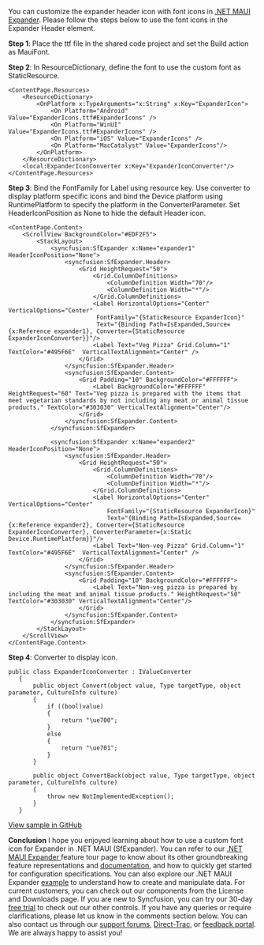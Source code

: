 You can customize the expander header icon with font icons in  [.NET MAUI Expander](https://www.syncfusion.com/maui-controls/maui-expander). Please follow the steps below to use the font icons in the Expander Header element.

**Step 1**: Place the ttf file in the shared code project and set the Build action as MauiFont.

**Step 2**: In ResourceDictionary, define the font to use the custom font as StaticResource.

```
<ContentPage.Resources>
    <ResourceDictionary>
        <OnPlatform x:TypeArguments="x:String" x:Key="ExpanderIcon">
            <On Platform="Android" Value="ExpanderIcons.ttf#ExpanderIcons" />
            <On Platform="WinUI" Value="ExpanderIcons.ttf#ExpanderIcons" />
            <On Platform="iOS" Value="ExpanderIcons" />
            <On Platform="MacCatalyst" Value="ExpanderIcons"/>
        </OnPlatform>
    </ResourceDictionary>
    <local:ExpanderIconConverter x:Key="ExpanderIconConverter"/>
</ContentPage.Resources>
```

**Step 3**: Bind the FontFamily for Label using resource key. Use converter to display platform specific icons and bind the Device platform using RuntimePlatform to specify the platform in the ConverterParameter. Set HeaderIconPosition as None to hide the default Header icon.

```
<ContentPage.Content>
    <ScrollView BackgroundColor="#EDF2F5">
        <StackLayout>
            <syncfusion:SfExpander x:Name="expander1" HeaderIconPosition="None">
                <syncfusion:SfExpander.Header>
                    <Grid HeightRequest="50">
                        <Grid.ColumnDefinitions>
                            <ColumnDefinition Width="70"/>
                            <ColumnDefinition Width="*"/>
                        </Grid.ColumnDefinitions>
                        <Label HorizontalOptions="Center" VerticalOptions="Center"
                         FontFamily="{StaticResource ExpanderIcon}"
                         Text="{Binding Path=IsExpanded,Source={x:Reference expander1}, Converter={StaticResource ExpanderIconConverter}}"/>
                        <Label Text="Veg Pizza" Grid.Column="1" TextColor="#495F6E"  VerticalTextAlignment="Center" />
                    </Grid>
                </syncfusion:SfExpander.Header>
                <syncfusion:SfExpander.Content>
                    <Grid Padding="10" BackgroundColor="#FFFFFF">
                        <Label BackgroundColor="#FFFFFF" HeightRequest="60" Text="Veg pizza is prepared with the items that meet vegetarian standards by not including any meat or animal tissue products." TextColor="#303030" VerticalTextAlignment="Center"/>
                    </Grid>
                </syncfusion:SfExpander.Content>
            </syncfusion:SfExpander>

            <syncfusion:SfExpander x:Name="expander2" HeaderIconPosition="None">
                <syncfusion:SfExpander.Header>
                    <Grid HeightRequest="50">
                        <Grid.ColumnDefinitions>
                            <ColumnDefinition Width="70"/>
                            <ColumnDefinition Width="*"/>
                        </Grid.ColumnDefinitions>
                        <Label HorizontalOptions="Center" VerticalOptions="Center"
                            FontFamily="{StaticResource ExpanderIcon}"
                            Text="{Binding Path=IsExpanded,Source={x:Reference expander2}, Converter={StaticResource ExpanderIconConverter}, ConverterParameter={x:Static Device.RuntimePlatform}}"/>
                        <Label Text="Non-veg Pizza" Grid.Column="1" TextColor="#495F6E"  VerticalTextAlignment="Center" />
                    </Grid>
                </syncfusion:SfExpander.Header>
                <syncfusion:SfExpander.Content>
                    <Grid Padding="10" BackgroundColor="#FFFFFF">
                        <Label Text="Non-veg pizza is prepared by including the meat and animal tissue products." HeightRequest="50" TextColor="#303030" VerticalTextAlignment="Center"/>
                    </Grid>
                </syncfusion:SfExpander.Content>
            </syncfusion:SfExpander>
        </StackLayout>
    </ScrollView>
</ContentPage.Content>
```

**Step 4**: Converter to display icon.

```
public class ExpanderIconConverter : IValueConverter
   {
       public object Convert(object value, Type targetType, object parameter, CultureInfo culture)
       {
           if ((bool)value)
           {
               return "\ue700";
           }
           else
           {             
               return "\ue701";
           }
       }

       public object ConvertBack(object value, Type targetType, object parameter, CultureInfo culture)
       {
           throw new NotImplementedException();
       }
   }
   ```

   [View sample in GitHub](https://github.com/SyncfusionExamples/how-to-use-custom-font-icon-in-.net-maui-expander)

**Conclusion**
I hope you enjoyed learning about how to use a custom font icon for Expander in .NET MAUI (SfExpander).
You can refer to our [.NET MAUI Expander ](https://www.syncfusion.com/maui-controls/maui-expander) feature tour page to know about its other groundbreaking feature representations and [documentation](https://help.syncfusion.com/maui/expander/getting-started), and how to quickly get started for configuration specifications. You can also explore our .NET MAUI Expander [example](https://github.com/syncfusion/maui-demos/tree/master/MAUI/Expander) to understand how to create and manipulate data.
For current customers, you can check out our components from the License and Downloads page. If you are new to Syncfusion, you can try our 30-day [free trial](https://www.syncfusion.com/downloads/maui) to check out our other controls.
If you have any queries or require clarifications, please let us know in the comments section below. You can also contact us through our [support forums](https://www.syncfusion.com/forums/), [Direct-Trac](https://support.syncfusion.com/create), or [feedback portal](https://www.syncfusion.com/feedback/maui?control=sflistview). We are always happy to assist you!